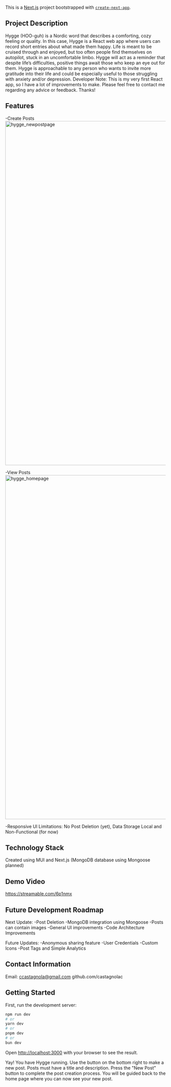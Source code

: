 This is a [Next.js](https://nextjs.org) project bootstrapped with [`create-next-app`](https://nextjs.org/docs/app/api-reference/cli/create-next-app).

## Project Description
Hygge (HOO-guh) is a Nordic word that describes a comforting, cozy feeling or
quality. In this case, Hygge is a React web app where users can record short entries
about what made them happy. Life is meant to be cruised
through and enjoyed, but too often people find themselves on autopilot, stuck in an
uncomfortable limbo. Hygge will act as a reminder that despite life’s difficulties, positive
things await those who keep an eye out for them. Hygge is approachable to any
person who wants to invite more gratitude into their life and could be especially useful to
those struggling with anxiety and/or depression.
Developer Note: This is my very first React app, so I have a lot of improvements to make. Please
feel free to contact me regarding any advice or feedback. Thanks!

## Features
-Create Posts
<img width="1919" height="1079" alt="hygge_newpostpage" src="https://github.com/user-attachments/assets/00040659-9df2-4e0b-8ff7-b4dcb96807a4" />

-View Posts
<img width="1919" height="1079" alt="hygge_homepage" src="https://github.com/user-attachments/assets/aa103e58-ebbb-46fc-9eeb-1bc2db415d61" />

-Responsive UI
Limitations: No Post Deletion (yet), Data Storage Local and Non-Functional (for now)

## Technology Stack
Created using MUI and Next.js
(MongoDB database using Mongoose planned)

## Demo Video
https://streamable.com/6p1nmx

## Future Development Roadmap
Next Update:
-Post Deletion
-MongoDB integration using Mongoose
-Posts can contain images
-General UI improvements
-Code Architecture Improvements

Future Updates:
-Anonymous sharing feature
-User Credentials
-Custom Icons
-Post Tags and Simple Analytics

## Contact Information
Email: ccastagnola@gmail.com
github.com/castagnolac

## Getting Started

First, run the development server:

```bash
npm run dev
# or
yarn dev
# or
pnpm dev
# or
bun dev
```

Open [http://localhost:3000](http://localhost:3000) with your browser to see the result.

Yay! You have Hygge running. Use the button on the bottom right to make a new post. Posts must have a title and description. 
Press the "New Post" button to complete the post creation process. You will be guided back to the home page where you can
now see your new post.
